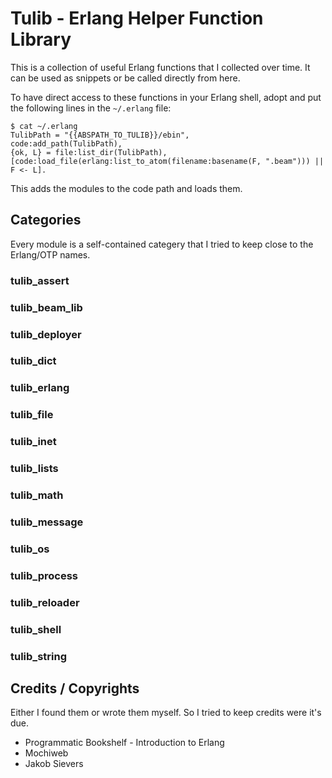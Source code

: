 # Tulib - Erlang Helper Function Library

This is a collection of useful Erlang functions that I collected over
time. It can be used as snippets or be called directly from here.

To have direct access to these functions in your Erlang shell, adopt and put the
following lines in the `~/.erlang` file:

    $ cat ~/.erlang
    TulibPath = "{{ABSPATH_TO_TULIB}}/ebin",
    code:add_path(TulibPath),
    {ok, L} = file:list_dir(TulibPath),
    [code:load_file(erlang:list_to_atom(filename:basename(F, ".beam"))) || F <- L].

This adds the modules to the code path and loads them.

## Categories

Every module is a self-contained categery that I tried to keep close
to the Erlang/OTP names.

### tulib\_assert

### tulib\_beam\_lib

### tulib\_deployer

### tulib\_dict

### tulib\_erlang

### tulib\_file

### tulib\_inet

### tulib\_lists

### tulib\_math

### tulib\_message

### tulib\_os

### tulib\_process

### tulib\_reloader

### tulib\_shell

### tulib\_string


## Credits / Copyrights

Either I found them or wrote them myself. So I tried to keep
credits were it's due.

 * Programmatic Bookshelf - Introduction to Erlang
 * Mochiweb
 * Jakob Sievers
